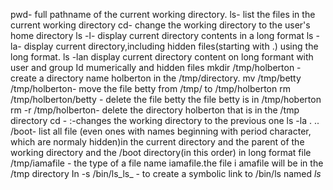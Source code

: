 pwd- full pathname of the current working directory.
ls- list the files in the current working directory
cd- change the working directory to the user's home directory
ls -l- display current directory contents in a long format
ls -la- display current directory,including hidden files(starting with .) using the long format.
ls -lan display current directory content on long formant with user and group Id mumerically and hidden files
mkdir /tmp/holberton - create a directory  name holberton in the /tmp/directory.
mv /tmp/betty /tmp/holberton- move the file betty from /tmp/ to /tmp/holberton
rm /tmp/holberton/betty - delete the file betty the file betty is in /tmp/hoberton
rm -r /tmp/holberton- delete the directory holberton that is in the /tmp directory
cd - :-changes the working directory to the previous one
ls -la . .. /boot- list all file (even ones with names beginning with period character, which are normaly hidden)in the current directory and the parent of the working directory and the /boot directory(in this order) in long format
file /tmp/iamafile - the type of a file name iamafile.the file i amafile will be in the /tmp directory
In -s /bin/ls_ls_ - to create a symbolic link to /bin/ls named _ls_